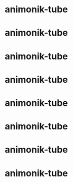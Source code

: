 # animonik-tube
# animonik-tube
# animonik-tube
# animonik-tube
# animonik-tube
# animonik-tube
# animonik-tube
# animonik-tube
